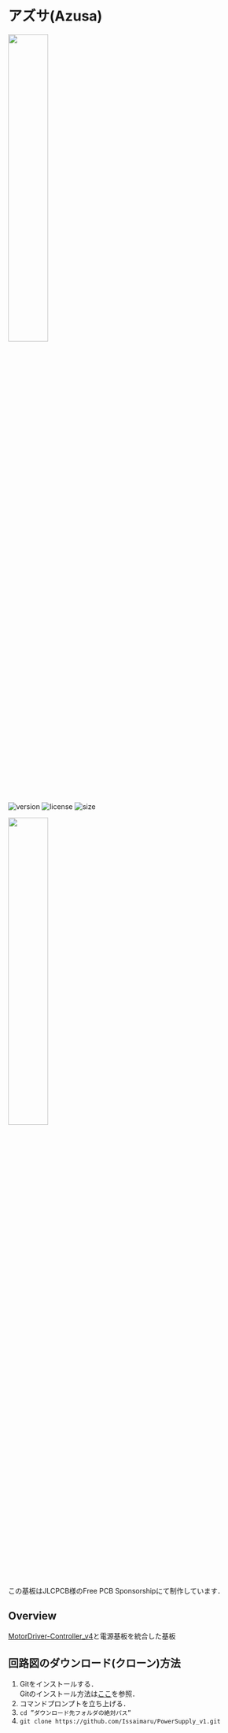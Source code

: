 # アズサ(Azusa)

<img src="https://github.com/Issaimaru/PowerSupply_v1/assets/80198387/799e3b80-c0e5-4bfd-8dc7-47709d6b7508" width="40%"><br>
![version](https://img.shields.io/github/v/release/Issaimaru/PowerSupply_v1?color=g&style=for-the-badge) 
![license](https://img.shields.io/github/license/Issaimaru/PowerSupply_v1?color=blue&style=for-the-badge)
![size](https://img.shields.io/github/repo-size/Issaimaru/PowerSupply_v1?color=red&style=for-the-badge)

<img src="https://github.com/Issaimaru/PowerSupply_v1/assets/80198387/d8c9b5bd-39f3-4804-a705-47ad6f3597c6" width="40%"><br>
この基板はJLCPCB様のFree PCB Sponsorshipにて制作しています．<br>

## Overview
  [MotorDriver-Controller_v4](https://github.com/TNCT-Mechatech/MotorDriver-Controller_v4)と電源基板を統合した基板

## 回路図のダウンロード(クローン)方法
1. Gitをインストールする．<br>Gitのインストール方法は[ここ](https://www.sejuku.net/blog/73444)を参照．
1. コマンドプロンプトを立ち上げる．
1. `cd ”ダウンロード先フォルダの絶対パス” `<br>
1. `git clone https://github.com/Issaimaru/PowerSupply_v1.git`<br>
